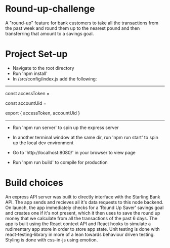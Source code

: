 # Round-up-challenge

A "round-up" feature for bank customers to take all the transactions from the past week and round them up to the nearest pound and then transferring that amount to a savings goal.

# Project Set-up

- Navigate to the root directory
- Run 'npm install'
- In /src/config/index.js add the following:
***
const accessToken = <Your access token>

const accountUid = <Your account id>

export { accessToken, accountUid }
***
- Run 'npm run server' to spin up the express server
- In another terminal window at the same dir, run 'npm run start' to spin up the local dev environment
- Go to 'http://localhost:8080/' in your browser to view page

- Run 'npm run build' to compile for production

# Build choices

An express API server was built to directly interface with the Starling Bank API. The app sends and recieves all it's data requests to this node backend.
On launch, the app immediately checks for a 'Round Up Saver' savings goal and creates one if it's not present, which it then uses to save the round up money that we calculate from all the transactions of the past 6 days.
The app is built using the React context API and React hooks to simulate a rudimentary app store in order to store app state.
Unit testing is done with react-testing-library in more of a lean towards behaviour driven testing.
Styling is done with css-in-js using emotion.
